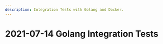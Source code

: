 ```yaml
---
description: Integration Tests with Golang and Docker.
---
```


# 2021-07-14 Golang Integration Tests

